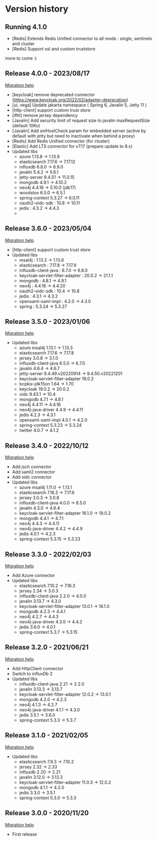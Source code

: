 Version history
===============

Running 4.1.0
----------------------
* [Redis] Extends Redis Unified connector to all mode : single, sentinels and cluster
* [Redis] Support ssl and custom truststore

more to come :)

Release 4.0.0 - 2023/08/17
----------------------
[Migration help](https://github.com/vertigo-io/vertigo/wiki/Vertigo-Migration-Guide#from-360-to-400)
* [keycloak] remove deprecated connector (https://www.keycloak.org/2022/02/adapter-deprecation)
* [ui, vega] Update jakarta namespace ( Spring 6, Javalin 5, Jetty 11 )
* [http-client] support custom trust store
* [ifttt] remove jersey dependency
* [Javalin] Add security limit of request size to javalin maxRequestSize (default 10Ko)
* [Javalin] Add sniHostCheck param for embedded server (active by default with jetty but need to inactivate when behind a proxy)
* [Redis] Add Redis Unified connector (for cluster)
* [Elastic] Add LTS connector for v7.17 (prepare update to 8.x)
* Updated libs
  - azure 1.13.8 -> 1.13.9
  - elasticsearch 7.17.6 -> 7.17.12
  - influxdb 6.8.0 -> 6.9.0
  - javalin 5.4.2 -> 5.6.1
  - jetty-server 9.4.51 -> 11.0.15
  - mongodb 4.9.1 -> 4.10.2
  - neo4j 4.4.16 -> 5.10.0 (jdk17)
  - woodstox 6.5.0 -> 6.5.1
  - spring-context 5.3.27 -> 6.0.11
  - oauth2-oidc-sdk : 10.8 -> 10.11
  - jedis : 4.3.2 -> 4.4.3
  - 
Release 3.6.0 - 2023/05/04
----------------------
[Migration help](https://github.com/vertigo-io/vertigo/wiki/Vertigo-Migration-Guide#from-350-to-360)
* [http-client] support custom trust store
* Updated libs
  - msal4j : 1.13.3 -> 1.13.8
  - elasticsearch : 7.17.8 -> 7.17.9
  - influxdb-client-java : 6.7.0 -> 6.8.0
  - keycloak-servlet-filter-adapter :  20.0.2 -> 21.1.1
  - mongodb : 4.8.1 -> 4.9.1
  - neo4j : 4.4.16 -> 4.4.20
  - oauth2-oidc-sdk : 10.4 -> 10.8
  - jedis : 4.3.1 -> 4.3.2
  - opensaml-saml-impl : 4.2.0 -> 4.3.0
  - spring : 5.3.24 -> 5.3.27
 

Release 3.5.0 - 2023/01/06
----------------------
[Migration help](https://github.com/vertigo-io/vertigo/wiki/Vertigo-Migration-Guide#from-340-to-350)
* Updated libs
  - azure msal4j 1.13.1 -> 1.13.3
  - elasticsearch 7.17.6 -> 7.17.8
  - jersey 3.0.8 -> 3.1.0
  - influxdb-client-java 6.5.0 -> 6.7.0
  - javalin 4.6.4 -> 4.6.7
  - jetty-server 9.4.49.v20220914 -> 9.4.50.v20221201
  - keycloak-servlet-filter-adapter 19.0.2
  - bcpkix-jdk15on 1.64 -> 1.70
  - keycloak 19.0.2 -> 20.0.2
  - oidc 9.43.1 -> 10.4
  - mongodb 4.7.1 -> 4.8.1
  - neo4j 4.4.11 -> 4.4.16
  - neo4j-java-driver 4.4.9 -> 4.4.11
  - jedis 4.2.3 -> 4.3.1
  - opensaml-saml-impl 4.0.1 -> 4.2.0
  - spring-context 5.3.23 -> 5.3.24
  - twitter 4.0.7 -> 4.1.2
  

Release 3.4.0 - 2022/10/12
----------------------
[Migration help](https://github.com/vertigo-io/vertigo/wiki/Vertigo-Migration-Guide#from-330-to-340)
* Add jsch connector
* Add saml2 connector
* Add oidc connector
* Updated libs
  - azure msal4j 1.11.0 -> 1.13.1
  - elasticsearch 7.16.3 -> 7.17.6
  - jersey 3.0.3 -> 3.0.8
  - influxdb-client-java 4.0.0 -> 6.5.0
  - javalin 4.3.0 -> 4.6.4
  - keycloak-servlet-filter-adapter 16.1.0 -> 19.0.2
  - mongodb 4.4.1 -> 4.7.1
  - neo4j 4.4.3 -> 4.4.11
  - neo4j-java-driver 4.4.2 -> 4.4.9
  - jedis 4.0.1 -> 4.2.3
  - spring-context 5.3.15 -> 5.3.23

Release 3.3.0 - 2022/02/03
----------------------
[Migration help](https://github.com/vertigo-io/vertigo/wiki/Vertigo-Migration-Guide#from-320-to-330)
* Add Azure connector
* Updated libs
  - elasticsearch 7.10.2 -> 7.16.3
  - jersey 2.34 -> 3.0.3
  - influxdb-client-java 2.2.0 -> 4.0.0
  - javalin 3.13.7 -> 4.3.0
  - keycloak-servlet-filter-adapter 13.0.1 -> 16.1.0
  - mongodb 4.2.3 -> 4.4.1
  - neo4j 4.2.7 -> 4.4.3 
  - neo4j-java-driver 4.3.0 -> 4.4.2
  - jedis 3.6.0 -> 4.0.1
  - spring-context 5.3.7 -> 5.3.15
  
Release 3.2.0 - 2021/06/21
----------------------
[Migration help](https://github.com/vertigo-io/vertigo/wiki/Vertigo-Migration-Guide#from-311-to-320)
* Add HttpClient connector
* Switch to influxDb 2
* Updated libs
  - influxdb-client-java 2.21 -> 2.2.0
  - javalin 3.13.3 -> 3.13.7
  - keycloak-servlet-filter-adapter 12.0.2 -> 13.0.1
  - mongodb 4.2.0 -> 4.2.3
  - neo4j 4.1.3 -> 4.2.7
  - neo4j-java-driver 4.1.1 -> 4.3.0
  - jedis 3.5.1 -> 3.6.0
  - spring-context 5.3.3 -> 5.3.7

Release 3.1.0 - 2021/02/05
----------------------
[Migration help](https://github.com/vertigo-io/vertigo/wiki/Vertigo-Migration-Guide#from-300-to-310)
* Updated libs
  - elasticsearch 7.9.3 -> 7.10.2
  - jersey 2.32 -> 2.33
  - influxdb 2.20 -> 2.21
  - javalin 3.12.0 -> 3.13.3
  - keycloak-servlet-filter-adapter 11.0.3 -> 12.0.2
  - mongodb 4.1.1 -> 4.2.0
  - jedis 3.3.0 -> 3.5.1
  - spring-context 5.3.0 -> 5.3.3
  
  

Release 3.0.0 - 2020/11/20
----------------------
[Migration help](https://github.com/vertigo-io/vertigo/wiki/Vertigo-Migration-Guide#from-210-to-300)
 * First release


